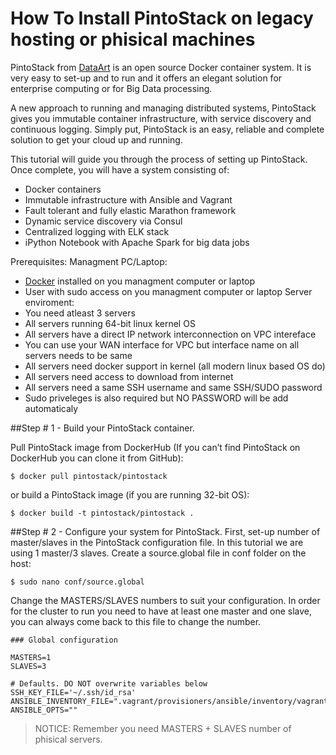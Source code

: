 # How To Install PintoStack on legacy hosting or phisical machines

PintoStack from [DataArt](http://www.dataart.com/) is an open source Docker container system. It is very easy to set-up and to run and it offers an elegant solution for enterprise computing or for Big Data processing.

A new approach to running and managing distributed systems, PintoStack gives you immutable container infrastructure, with service discovery and continuous logging. Simply put, PintoStack is an easy, reliable and complete solution to get your cloud up and running.

This tutorial will guide you through the process of setting up PintoStack. Once complete, you will have a system consisting of:
- Docker containers
- Immutable infrastructure with Ansible and Vagrant
- Fault tolerant and fully elastic Marathon framework
- Dynamic service discovery via Consul
- Centralized logging with ELK stack
- iPython Notebook with Apache Spark for big data jobs


Prerequisites:
Managment PC/Laptop:
- [Docker](http://docker.io) installed on you managment computer or laptop
- User with sudo access on you managment computer or laptop
Server enviroment:
- You need atleast 3 servers
- All servers running 64-bit linux kernel OS
- All servers have a direct IP network interconnection on VPC intereface
- You can use your WAN interface for VPC but interface name on all servers needs to be same
- All servers need docker support in kernel (all modern linux based OS do)
- All servers need access to download from internet
- All servers need a same SSH username and same SSH/SUDO password
- Sudo priveleges is also required but NO PASSWORD will be add automaticaly

##Step # 1 - Build your PintoStack container.

Pull PintoStack image from DockerHub (If you can’t find PintoStack on DockerHub you can clone it from GitHub): 

```$ docker pull pintostack/pintostack```

or build a PintoStack image (if you are running 32-bit OS):

```$ docker build -t pintostack/pintostack .```

##Step # 2 - Configure your system for PintoStack.
First, set-up number of master/slaves in the PintoStack configuration file. In this tutorial we are using 1 master/3 slaves. Create a source.global file in conf folder on the host:

```$ sudo nano conf/source.global```

Change the MASTERS/SLAVES numbers to suit your configuration. In order for the cluster to run you need to have at least one master and one slave, you can always come back to this file to change the number.

```
### Global configuration

MASTERS=1
SLAVES=3

# Defaults. DO NOT overwrite variables below
SSH_KEY_FILE='~/.ssh/id_rsa'
ANSIBLE_INVENTORY_FILE=".vagrant/provisioners/ansible/inventory/vagrant_ansible_inventory"
ANSIBLE_OPTS=""
```
>NOTICE: Remember you need MASTERS + SLAVES number of phisical servers.

